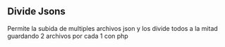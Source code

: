 ## Divide Jsons
Permite la subida de multiples archivos json y los divide todos a la mitad guardando 2 archivos por cada 1 con php